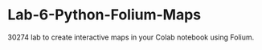 # Lab-6-Python-Folium-Maps
30274 lab to create interactive maps in your Colab notebook using Folium.
